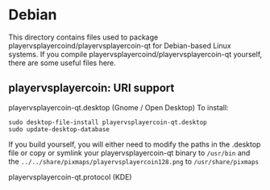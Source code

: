 
Debian
====================
This directory contains files used to package playervsplayercoind/playervsplayercoin-qt
for Debian-based Linux systems. If you compile playervsplayercoind/playervsplayercoin-qt yourself, there are some useful files here.

## playervsplayercoin: URI support ##


playervsplayercoin-qt.desktop  (Gnome / Open Desktop)
To install:

	sudo desktop-file-install playervsplayercoin-qt.desktop
	sudo update-desktop-database

If you build yourself, you will either need to modify the paths in
the .desktop file or copy or symlink your playervsplayercoin-qt binary to `/usr/bin`
and the `../../share/pixmaps/playervsplayercoin128.png` to `/usr/share/pixmaps`

playervsplayercoin-qt.protocol (KDE)

